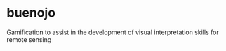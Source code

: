 # buenojo
Gamification to assist in the development of visual interpretation skills for remote sensing
